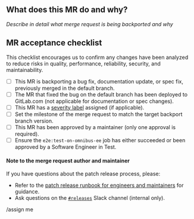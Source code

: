 <!--
Merging into stable branches in canonical projects is reserved for
GitLab patch releases https://docs.gitlab.com/ee/policy/maintenance.html#patch-releases

If you're backporting a security fix, please refer to the security merge request
template https://gitlab.com/gitlab-org/security/gitlab/blob/master/.gitlab/merge_request_templates/Security%20Release.md.
Security backport merge requests should not be opened on the GitLab canonical project.
-->

## What does this MR do and why?

_Describe in detail what merge request is being backported and why_

## MR acceptance checklist

This checklist encourages us to confirm any changes have been analyzed to reduce risks in quality, performance, reliability, security, and maintainability.

* [ ] This MR is backporting a bug fix, documentation update, or spec fix, previously merged in the default branch.
* [ ] The MR that fixed the bug on the default branch has been deployed to GitLab.com (not applicable for documentation or spec changes).
* [ ] This MR has a [severity label] assigned (if applicable).
* [ ] Set the milestone of the merge request to match the target backport branch version.
* [ ] This MR has been approved by a maintainer (only one approval is required).
* [ ] Ensure the `e2e:test-on-omnibus-ee` job has either succeeded or been approved by a Software Engineer in Test.

#### Note to the merge request author and maintainer

If you have questions about the patch release process, please:

* Refer to the [patch release runbook for engineers and maintainers] for guidance.
* Ask questions on the [`#releases`] Slack channel (internal only).

[severity label]: https://handbook.gitlab.com/handbook/engineering/infrastructure/engineering-productivity/issue-triage/#severity
[patch release runbook for engineers and maintainers]: https://gitlab.com/gitlab-org/release/docs/-/blob/master/general/patch/engineers.md
[`#releases`]: https://gitlab.slack.com/archives/C0XM5UU6B

/assign me
